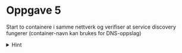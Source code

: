 # Oppgave 5
Start to containere i samme nettverk og verifiser at service discovery fungerer (container-navn kan brukes for DNS-oppslag)


<details>
  <summary>Hint</summary>
  Let i presentasjonen
</details>